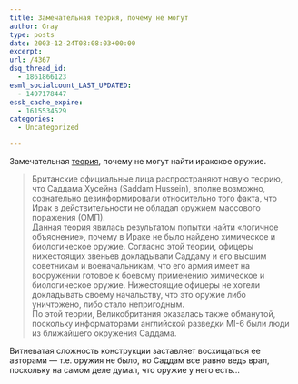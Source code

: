```yaml
---
title: Замечательная теория, почему не могут
author: Gray
type: posts
date: 2003-12-24T08:08:03+00:00
excerpt:
url: /4367
dsq_thread_id:
  - 1861866123
esml_socialcount_LAST_UPDATED:
  - 1497178447
essb_cache_expire:
  - 1615534529
categories:
  - Uncategorized

---
```








Замечательная <a href="http://www.inosmi.ru/translation/203242.html" target="_blank">теория</a>, почему не могут найти иракское оружие.

> Британские официальные лица распространяют новую теорию, что Саддама Хусейна (Saddam Hussein), вполне возможно, сознательно дезинформировали относительно того факта, что Ирак в действительности не обладал оружием массового поражения (ОМП).  
> Данная теория явилась результатом попытки найти &#171;логичное объяснение&#187;, почему в Ираке не было найдено химическое и биологическое оружие. Согласно этой теории, офицеры нижестоящих звеньев докладывали Саддаму и его высшим советникам и военачальникам, что его армия имеет на вооружении готовое к боевому применению химическое и биологическое оружие. Нижестоящие офицеры не хотели докладывать своему начальству, что это оружие либо уничтожено, либо стало непригодным.  
> По этой теории, Великобритания оказалась также обманутой, поскольку информаторами английской разведки MI-6 были люди из ближайшего окружения Саддама.

Витиеватая сложность конструкции заставляет восхищаться ее авторами &#8212; т.е. оружия не было, но Саддам все равно ведь врал, поскольку на самом деле думал, что оружие у него есть&#8230;